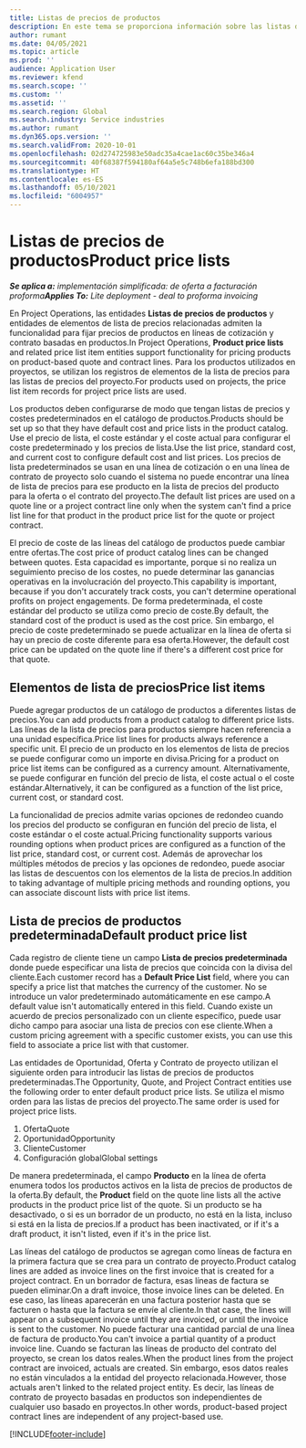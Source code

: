 ```yaml
---
title: Listas de precios de productos
description: En este tema se proporciona información sobre las listas de precios en los precios del catálogo que se utilizan para ofertas y contratos de proyectos.
author: rumant
ms.date: 04/05/2021
ms.topic: article
ms.prod: ''
audience: Application User
ms.reviewer: kfend
ms.search.scope: ''
ms.custom: ''
ms.assetid: ''
ms.search.region: Global
ms.search.industry: Service industries
ms.author: rumant
ms.dyn365.ops.version: ''
ms.search.validFrom: 2020-10-01
ms.openlocfilehash: 02d274725983e50adc35a4cae1ac60c35be346a4
ms.sourcegitcommit: 40f68387f594180af64a5e5c748b6efa188bd300
ms.translationtype: HT
ms.contentlocale: es-ES
ms.lasthandoff: 05/10/2021
ms.locfileid: "6004957"
---
```

# <a name="product-price-lists"></a><span data-ttu-id="e4d37-103">Listas de precios de productos</span><span class="sxs-lookup"><span data-stu-id="e4d37-103">Product price lists</span></span>

<span data-ttu-id="e4d37-104">_**Se aplica a:** implementación simplificada: de oferta a facturación proforma_</span><span class="sxs-lookup"><span data-stu-id="e4d37-104">_**Applies To:** Lite deployment - deal to proforma invoicing_</span></span>

 <span data-ttu-id="e4d37-105">En Project Operations, las entidades **Listas de precios de productos** y entidades de elementos de lista de precios relacionadas admiten la funcionalidad para fijar precios de productos en líneas de cotización y contrato basadas en productos.</span><span class="sxs-lookup"><span data-stu-id="e4d37-105">In Project Operations, **Product price lists** and related price list item entities support functionality for pricing products on product-based quote and contract lines.</span></span> <span data-ttu-id="e4d37-106">Para los productos utilizados en proyectos, se utilizan los registros de elementos de la lista de precios para las listas de precios del proyecto.</span><span class="sxs-lookup"><span data-stu-id="e4d37-106">For products used on projects, the price list item records for project price lists are used.</span></span> 

<span data-ttu-id="e4d37-107">Los productos deben configurarse de modo que tengan listas de precios y costes predeterminados en el catálogo de productos.</span><span class="sxs-lookup"><span data-stu-id="e4d37-107">Products should be set up so that they have default cost and price lists in the product catalog.</span></span> <span data-ttu-id="e4d37-108">Use el precio de lista, el coste estándar y el coste actual para configurar el coste predeterminado y los precios de lista.</span><span class="sxs-lookup"><span data-stu-id="e4d37-108">Use the list price, standard cost, and current cost to configure default cost and list prices.</span></span> <span data-ttu-id="e4d37-109">Los precios de lista predeterminados se usan en una línea de cotización o en una línea de contrato de proyecto solo cuando el sistema no puede encontrar una línea de lista de precios para ese producto en la lista de precios del producto para la oferta o el contrato del proyecto.</span><span class="sxs-lookup"><span data-stu-id="e4d37-109">The default list prices are used on a quote line or a project contract line only when the system can't find a price list line for that product in the product price list for the quote or project contract.</span></span>

<span data-ttu-id="e4d37-110">El precio de coste de las líneas del catálogo de productos puede cambiar entre ofertas.</span><span class="sxs-lookup"><span data-stu-id="e4d37-110">The cost price of product catalog lines can be changed between quotes.</span></span> <span data-ttu-id="e4d37-111">Esta capacidad es importante, porque si no realiza un seguimiento preciso de los costes, no puede determinar las ganancias operativas en la involucración del proyecto.</span><span class="sxs-lookup"><span data-stu-id="e4d37-111">This capability is important, because if you don't accurately track costs, you can't determine operational profits on project engagements.</span></span> <span data-ttu-id="e4d37-112">De forma predeterminada, el coste estándar del producto se utiliza como precio de coste.</span><span class="sxs-lookup"><span data-stu-id="e4d37-112">By default, the standard cost of the product is used as the cost price.</span></span> <span data-ttu-id="e4d37-113">Sin embargo, el precio de coste predeterminado se puede actualizar en la línea de oferta si hay un precio de coste diferente para esa oferta.</span><span class="sxs-lookup"><span data-stu-id="e4d37-113">However, the default cost price can be updated on the quote line if there's a different cost price for that quote.</span></span>

## <a name="price-list-items"></a><span data-ttu-id="e4d37-114">Elementos de lista de precios</span><span class="sxs-lookup"><span data-stu-id="e4d37-114">Price list items</span></span>

<span data-ttu-id="e4d37-115">Puede agregar productos de un catálogo de productos a diferentes listas de precios.</span><span class="sxs-lookup"><span data-stu-id="e4d37-115">You can add products from a product catalog to different price lists.</span></span> <span data-ttu-id="e4d37-116">Las líneas de la lista de precios para productos siempre hacen referencia a una unidad específica.</span><span class="sxs-lookup"><span data-stu-id="e4d37-116">Price list lines for products always reference a specific unit.</span></span> <span data-ttu-id="e4d37-117">El precio de un producto en los elementos de lista de precios se puede configurar como un importe en divisa.</span><span class="sxs-lookup"><span data-stu-id="e4d37-117">Pricing for a product on price list items can be configured as a currency amount.</span></span> <span data-ttu-id="e4d37-118">Alternativamente, se puede configurar en función del precio de lista, el coste actual o el coste estándar.</span><span class="sxs-lookup"><span data-stu-id="e4d37-118">Alternatively, it can be configured as a function of the list price, current cost, or standard cost.</span></span>

<span data-ttu-id="e4d37-119">La funcionalidad de precios admite varias opciones de redondeo cuando los precios del producto se configuran en función del precio de lista, el coste estándar o el coste actual.</span><span class="sxs-lookup"><span data-stu-id="e4d37-119">Pricing functionality supports various rounding options when product prices are configured as a function of the list price, standard cost, or current cost.</span></span> <span data-ttu-id="e4d37-120">Además de aprovechar los múltiples métodos de precios y las opciones de redondeo, puede asociar las listas de descuentos con los elementos de la lista de precios.</span><span class="sxs-lookup"><span data-stu-id="e4d37-120">In addition to taking advantage of multiple pricing methods and rounding options, you can associate discount lists with price list items.</span></span> 

 
## <a name="default-product-price-list"></a><span data-ttu-id="e4d37-121">Lista de precios de productos predeterminada</span><span class="sxs-lookup"><span data-stu-id="e4d37-121">Default product price list</span></span>
<span data-ttu-id="e4d37-122">Cada registro de cliente tiene un campo **Lista de precios predeterminada** donde puede especificar una lista de precios que coincida con la divisa del cliente.</span><span class="sxs-lookup"><span data-stu-id="e4d37-122">Each customer record has a **Default Price List** field, where you can specify a price list that matches the currency of the customer.</span></span> <span data-ttu-id="e4d37-123">No se introduce un valor predeterminado automáticamente en ese campo.</span><span class="sxs-lookup"><span data-stu-id="e4d37-123">A default value isn't automatically entered in this field.</span></span> <span data-ttu-id="e4d37-124">Cuando existe un acuerdo de precios personalizado con un cliente específico, puede usar dicho campo para asociar una lista de precios con ese cliente.</span><span class="sxs-lookup"><span data-stu-id="e4d37-124">When a custom pricing agreement with a specific customer exists, you can use this field to associate a price list with that customer.</span></span>

<span data-ttu-id="e4d37-125">Las entidades de Oportunidad, Oferta y Contrato de proyecto utilizan el siguiente orden para introducir las listas de precios de productos predeterminadas.</span><span class="sxs-lookup"><span data-stu-id="e4d37-125">The Opportunity, Quote, and Project Contract entities use the following order to enter default product price lists.</span></span> <span data-ttu-id="e4d37-126">Se utiliza el mismo orden para las listas de precios del proyecto.</span><span class="sxs-lookup"><span data-stu-id="e4d37-126">The same order is used for project price lists.</span></span>

1.  <span data-ttu-id="e4d37-127">Oferta</span><span class="sxs-lookup"><span data-stu-id="e4d37-127">Quote</span></span>
2.  <span data-ttu-id="e4d37-128">Oportunidad</span><span class="sxs-lookup"><span data-stu-id="e4d37-128">Opportunity</span></span>
3.  <span data-ttu-id="e4d37-129">Cliente</span><span class="sxs-lookup"><span data-stu-id="e4d37-129">Customer</span></span>
4.  <span data-ttu-id="e4d37-130">Configuración global</span><span class="sxs-lookup"><span data-stu-id="e4d37-130">Global settings</span></span> 

<span data-ttu-id="e4d37-131">De manera predeterminada, el campo **Producto** en la línea de oferta enumera todos los productos activos en la lista de precios de productos de la oferta.</span><span class="sxs-lookup"><span data-stu-id="e4d37-131">By default, the **Product** field on the quote line lists all the active products in the product price list of the quote.</span></span> <span data-ttu-id="e4d37-132">Si un producto se ha desactivado, o si es un borrador de un producto, no está en la lista, incluso si está en la lista de precios.</span><span class="sxs-lookup"><span data-stu-id="e4d37-132">If a product has been inactivated, or if it's a draft product, it isn't listed, even if it's in the price list.</span></span> 

<span data-ttu-id="e4d37-133">Las líneas del catálogo de productos se agregan como líneas de factura en la primera factura que se crea para un contrato de proyecto.</span><span class="sxs-lookup"><span data-stu-id="e4d37-133">Product catalog lines are added as invoice lines on the first invoice that is created for a project contract.</span></span> <span data-ttu-id="e4d37-134">En un borrador de factura, esas líneas de factura se pueden eliminar.</span><span class="sxs-lookup"><span data-stu-id="e4d37-134">On a draft invoice, those invoice lines can be deleted.</span></span> <span data-ttu-id="e4d37-135">En ese caso, las líneas aparecerán en una factura posterior hasta que se facturen o hasta que la factura se envíe al cliente.</span><span class="sxs-lookup"><span data-stu-id="e4d37-135">In that case, the lines will appear on a subsequent invoice until they are invoiced, or until the invoice is sent to the customer.</span></span> <span data-ttu-id="e4d37-136">No puede facturar una cantidad parcial de una línea de factura de producto.</span><span class="sxs-lookup"><span data-stu-id="e4d37-136">You can't invoice a partial quantity of a product invoice line.</span></span> <span data-ttu-id="e4d37-137">Cuando se facturan las líneas de producto del contrato del proyecto, se crean los datos reales.</span><span class="sxs-lookup"><span data-stu-id="e4d37-137">When the product lines from the project contract are invoiced, actuals are created.</span></span> <span data-ttu-id="e4d37-138">Sin embargo, esos datos reales no están vinculados a la entidad del proyecto relacionada.</span><span class="sxs-lookup"><span data-stu-id="e4d37-138">However, those actuals aren't linked to the related project entity.</span></span> <span data-ttu-id="e4d37-139">Es decir, las líneas de contrato de proyecto basadas en productos son independientes de cualquier uso basado en proyectos.</span><span class="sxs-lookup"><span data-stu-id="e4d37-139">In other words, product-based project contract lines are independent of any project-based use.</span></span> 


[!INCLUDE[footer-include](../includes/footer-banner.md)]

